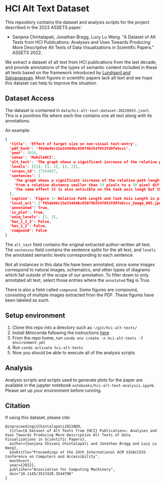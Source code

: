 # HCI Alt Text Dataset

This repository contains the dataset and analysis scripts for the project described in the 2022 ASSETS paper:

* Sanjana Chintalapati, Jonathan Bragg, Lucy Lu Wang. "A Dataset of Alt Texts from HCI Publications: Analyses and Uses Towards Producing More Descriptive Alt Texts of Data Visualizations in Scientific Papers." ASSETS 2022.

We extract a dataset of alt text from HCI publications from the last decade, and provide annotations of the types of semantic content included in these alt texts based on the framework introduced by [Lundgard and Satyanarayan](http://vis.csail.mit.edu/pubs/vis-text-model/). Most figures in scientific papers lack alt text and we hope this dataset can help to improve the situation.

## Dataset Access

The dataset is contained in `data/hci-alt-text-dataset-20220915.jsonl`. This is a jsonlines file where each line contains one alt text along with its annotations.

An example:

```json
{
  'title': 'Effect of target size on non-visual text-entry',
  'pdf_hash': 'f65de96c15e33484bc85079b354f053fd9fe8ccc',
  'year': 2016,
  'venue': 'MobileHCI',
  'alt_text': 'The graph shows a significant increase of the relative path lenght as size gets smaller. From a relative distance smaller than 10 pixels to a 30 pixel difference on tiny. The same effect it is also noticible on the task axis lengh but the difference between tiny and large is of only about 8 relative pixels.',
  'levels': [[3], [3, 2], [3, 2]],
  'corpus_id': 17354027,
  'sentences': [
    'The graph shows a significant increase of the relative path lenght as size gets smaller.',
    'From a relative distance smaller than 10 pixels to a 30 pixel difference on tiny.',
    'The same effect it is also noticible on the task axis lengh but the difference between tiny and large is of only about 8 relative pixels.'
  ],
  'caption': 'Figure 3- Relative Path Length and Task Axis Length in pixels.',
  'local_uri': ['f65de96c15e33484bc85079b354f053fd9fe8ccc_Image_005.jpg'],
  'annotated': True,
  'is_plot': True,
  'uniq_levels': [2, 3],
  'has_1_2_3': False,
  'has_1_2': False,
  'compound': False
}
 ```

The `alt_text` field contains the original extracted author-written alt text. The `sentences` field contains the sentence splits for the alt text, and `levels` the annotated semantic levels corresponding to each sentence.

Not all instances in this data file have been annotated, since some images correspond to natural images, schematics, and other types of diagrams which fall outside of the scope of our annotation. To filter down to only annotated alt text, select those entries where the `annotated` flag is True.

There is also a field called `compound`. Some figures are compound, consisting of multiple images extracted from the PDF. These figures have been labeled as such. 

## Setup environment

1. Clone this repo into a directory such as `~/git/hci-alt-texts/`
2. Install Miniconda following the instructions [here](https://docs.conda.io/en/latest/miniconda.html)
3. From the repo home, run `conda env create -n hci-alt-texts -f environment.yml`
4. Run `conda activate hci-alt-texts`
5. Now you should be able to execute all of the analysis scripts 

## Analysis

Analysis scripts and scripts used to generate plots for the paper are available in the jupyter notebook `notebooks/hci-alt-text-analysis.ipynb`. Please set up your environment before running.

## Citation

If using this dataset, please cite:

```
@inproceedings{Chintalapati2022ADO,
  title={A Dataset of Alt Texts from {HCI} Publications: Analyses and Uses Towards Producing More Descriptive Alt Texts of Data Visualizations in Scientific Papers},
  author={Sanjana Shivani Chintalapati and Jonathan Bragg and Lucy Lu Wang},
  booktitle="Proceedings of the 24th International ACM SIGACCESS Conference on Computers and Accessibility",
  month=oct,
  year={2022},
  publisher="Association for Computing Machinery",
  doi="10.1145/3517428.3544796"
}
```
